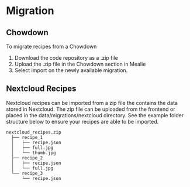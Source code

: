# Migration

## Chowdown
To migrate recipes from a Chowdown 
  1. Download the code repository as a .zip file
  2. Upload the .zip file in the Chowdown section in Mealie
  3. Select import on the newly available migration. 

## Nextcloud Recipes
Nextcloud recipes can be imported from a zip file the contains the data stored in Nextcloud. The zip file can be uploaded from the frontend or placed in the data/migrations/nextcloud directory. See the example folder structure below to ensure your recipes are able to be imported. 

```
nextcloud_recipes.zip
  ├── recipe_1
  │   ├── recipe.json
  │   ├── full.jpg
  │   └── thumb.jpg
  ├── recipe_2
  │   ├── recipe.json
  │   └── full.jpg
  └── recipe_3
      └── recipe.json
```
